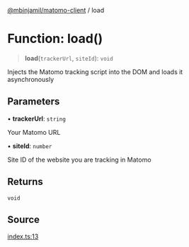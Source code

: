 [@mbinjamil/matomo-client](../README.md) / load

# Function: load()

> **load**(`trackerUrl`, `siteId`): `void`

Injects the Matomo tracking script into the DOM and loads it asynchronously

## Parameters

• **trackerUrl**: `string`

Your Matomo URL

• **siteId**: `number`

Site ID of the website you are tracking in Matomo

## Returns

`void`

## Source

[index.ts:13](https://github.com/binjamil/matomo-client/blob/a7ca6a85fbfefc0fecb6fccc11ed975b808ab0e5/src/index.ts#L13)
